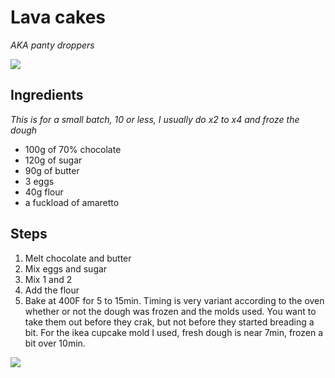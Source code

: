 # Lava cakes
_AKA panty droppers_

![](https://raw.githubusercontent.com/3on/recipes/master/img/lava-cake-1.jpg)

## Ingredients

_This is for a small batch, 10 or less, I usually do x2 to x4 and froze the dough_
- 100g of 70% chocolate
- 120g of sugar
- 90g of butter
- 3 eggs
- 40g flour
- a fuckload of amaretto

## Steps

1. Melt chocolate and butter
2. Mix eggs and sugar
3. Mix 1 and 2
4. Add the flour
5. Bake at 400F for 5 to 15min. Timing is very variant according to the oven whether or not the dough was frozen and the molds used. You want to take them out before they crak, but not before they started breading a bit.
For the ikea cupcake mold I used, fresh dough is near 7min, frozen a bit over 10min.

![](https://raw.githubusercontent.com/3on/recipes/master/img/lava-cake-2.jpg)
